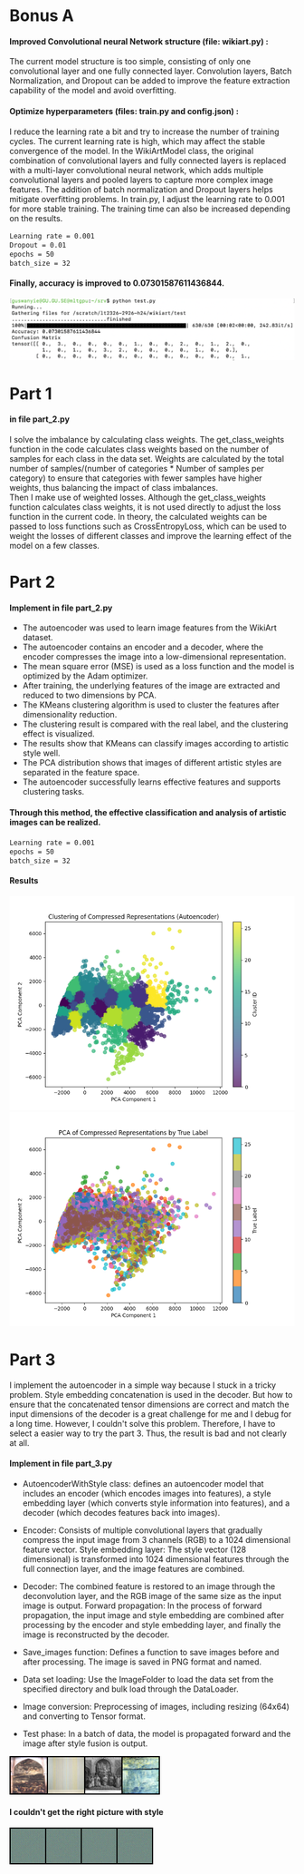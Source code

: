 # Bonus A
#### Improved Convolutional neural Network structure (file: wikiart.py) :   
The current model structure is too simple, consisting of only one convolutional layer and one fully connected layer. Convolution layers, Batch Normalization, and Dropout can be added to improve the feature extraction capability of the model and avoid overfitting.  
#### Optimize hyperparameters (files: train.py and config.json) :   
I reduce the learning rate a bit and try to increase the number of training cycles. The current learning rate is high, which may affect the stable convergence of the model. In the WikiArtModel class, the original combination of convolutional layers and fully connected layers is replaced with a multi-layer convolutional neural network, which adds multiple convolutional layers and pooled layers to capture more complex image features. The addition of batch normalization and Dropout layers helps mitigate overfitting problems. In train.py, I adjust the learning rate to 0.001 for more stable training. The training time can also be increased depending on the results.

```
Learning rate = 0.001
Dropout = 0.01
epochs = 50 
batch_size = 32
```

#### Finally, accuracy is improved to 0.07301587611436844.  
  


![](https://github.com/Braveoneone/lt2326-h24-wa_modeling/blob/main/007.png)

# Part 1
#### in file part_2.py
I solve the imbalance by calculating class weights. The get_class_weights function in the code calculates class weights based on the number of samples for each class in the data set. Weights are calculated by the total number of samples/(number of categories * Number of samples per category) to ensure that categories with fewer samples have higher weights, thus balancing the impact of class imbalances.  
Then I make use of weighted losses. Although the get_class_weights function calculates class weights, it is not used directly to adjust the loss function in the current code. In theory, the calculated weights can be passed to loss functions such as CrossEntropyLoss, which can be used to weight the losses of different classes and improve the learning effect of the model on a few classes.

# Part 2
#### Implement in file part_2.py
* The autoencoder was used to learn image features from the WikiArt dataset.
* The autoencoder contains an encoder and a decoder, where the encoder compresses the image into a low-dimensional representation.
* The mean square error (MSE) is used as a loss function and the model is optimized by the Adam optimizer.
* After training, the underlying features of the image are extracted and reduced to two dimensions by PCA.
* The KMeans clustering algorithm is used to cluster the features after dimensionality reduction.
* The clustering result is compared with the real label, and the clustering effect is visualized.
* The results show that KMeans can classify images according to artistic style well.
* The PCA distribution shows that images of different artistic styles are separated in the feature space.
* The autoencoder successfully learns effective features and supports clustering tasks.  
#### Through this method, the effective classification and analysis of artistic images can be realized.
```
Learning rate = 0.001
epochs = 50 
batch_size = 32
```
#### Results
![](https://github.com/Braveoneone/lt2326-h24-wa_modeling/blob/main/cluster_visualization.png)
![](https://github.com/Braveoneone/lt2326-h24-wa_modeling/blob/main/pca_label_visualization.png)
# Part 3
I implement the autoencoder in a simple way because I stuck in a tricky problem. Style embedding concatenation is used in the decoder. But how to ensure that the concatenated tensor dimensions are correct and match the input dimensions of the decoder is a great challenge for me and I debug for a long time. However, I couldn't solve this problem. Therefore, I have to select a easier way to try the part 3. Thus, the result is bad and not clearly at all.

#### Implement in file part_3.py
* AutoencoderWithStyle class: defines an autoencoder model that includes an encoder (which encodes images into features), a style embedding layer (which converts style information into features), and a decoder (which decodes features back into images).

* Encoder: Consists of multiple convolutional layers that gradually compress the input image from 3 channels (RGB) to a 1024 dimensional feature vector.
Style embedding layer: The style vector (128 dimensional) is transformed into 1024 dimensional features through the full connection layer, and the image features are combined.

* Decoder: The combined feature is restored to an image through the deconvolution layer, and the RGB image of the same size as the input image is output.
Forward propagation: In the process of forward propagation, the input image and style embedding are combined after processing by the encoder and style embedding layer, and finally the image is reconstructed by the decoder.

* Save_images function: Defines a function to save images before and after processing. The image is saved in PNG format and named.

* Data set loading: Use the ImageFolder to load the data set from the specified directory and bulk load through the DataLoader.

* Image conversion: Preprocessing of images, including resizing (64x64) and converting to Tensor format.

* Test phase: In a batch of data, the model is propagated forward and the image after style fusion is output.

![](https://github.com/Braveoneone/lt2326-h24-wa_modeling/blob/main/before_0.png)
#### I couldn't get the right picture with style
![](https://github.com/Braveoneone/lt2326-h24-wa_modeling/blob/main/after_0.png)

